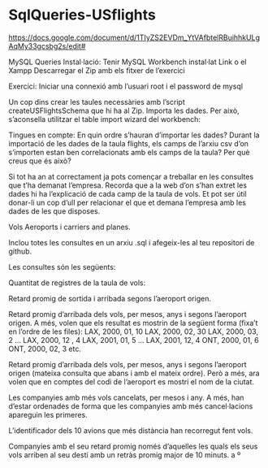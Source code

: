 # SqlQueries-USflights

https://docs.google.com/document/d/1TIyZS2EVDm_YtVAfbtelRBuihhkULgAqMy33gcsbg2s/edit#

MySQL Queries
Instal·lació:
Tenir MySQL Workbench instal·lat Link o el Xampp
Descarregar el Zip amb els fitxer de l’exercici

Exercici:
Iniciar una connexió amb l’usuari root i el password de mysql

Un cop dins crear les taules necessàries amb l’script createUSFlightsSchema que hi ha al Zip.
Importa les dades. Per això, s’aconsella utilitzar el table import wizard del workbench:








Tingues en compte:
En quin ordre s’hauran d’importar les dades?
Durant la importació de les dades de la taula flights, els camps de l’arxiu csv d’on s’importen estan ben correlacionats amb els camps de la taula? Per què creus que és això?

Si tot ha an
at correctament ja pots començar a treballar en les consultes que t’ha demanat l’empresa. Recorda que a la web d’on s’han extret les dades hi ha l’explicació de cada camp de la taula de vols. Et pot ser útil donar-li un cop d’ull per relacionar el que et demana l’empresa amb les dades de les que disposes.

Vols
Aeroports i carriers and planes.

Inclou totes les consultes en un arxiu .sql i afegeix-les al teu repositori de github.

Les consultes són les següents:

Quantitat de registres de la taula de vols:


Retard promig de sortida i arribada segons l’aeroport origen.

    

Retard promig d’arribada dels vols, per mesos, anys i segons l’aeroport origen. A més, volen que els resultat es mostrin de la següent forma (fixa’t en l’ordre de les files):
LAX, 2000, 01, 10
LAX, 2000, 02, 30
LAX, 2000, 03, 2
…
LAX, 2000, 12 , 4
LAX, 2001, 01, 5
…
LAX, 2001, 12, 4
ONT, 2000, 01, 6
ONT, 2000, 02, 3
etc.


Retard promig d’arribada dels vols, per mesos, anys i segons l’aeroport origen (mateixa consulta que abans i amb el mateix ordre). Però a més, ara volen que en comptes del codi de l’aeroport es mostri el nom de la ciutat.


Les companyies amb més vols cancelats, per mesos i any. A més, han d’estar ordenades de forma que les companyies amb més cancel·lacions apareguin les primeres.


L’identificador dels 10 avions que més distància han recorregut fent vols.


Companyies amb el seu retard promig només d’aquelles les quals els seus vols arriben al seu destí amb un retràs promig major de 10 minuts.
                                                                                                                                                a        º
